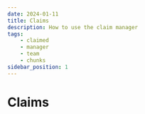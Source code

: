 ```yaml
---
date: 2024-01-11
title: Claims
description: How to use the claim manager
tags:
    - claimed
    - manager
    - team
    - chunks
sidebar_position: 1
---
```


# Claims